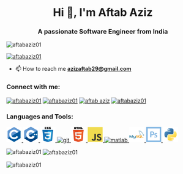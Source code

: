 <h1 align="center">Hi 👋, I'm Aftab Aziz</h1>
<h3 align="center">A passionate Software Engineer from India</h3>

<p align="left"> <img src="https://komarev.com/ghpvc/?username=aftabaziz01&label=Profile%20views&color=0e75b6&style=flat" alt="aftabaziz01" /> </p>

<p align="left"> <a href="https://twitter.com/aftabaziz01" target="blank"><img src="https://img.shields.io/twitter/follow/aftabaziz01?logo=twitter&style=for-the-badge" alt="aftabaziz01" /></a> </p>

- 📫 How to reach me **azizaftab29@gmail.com**

<h3 align="left">Connect with me:</h3>
<p align="left">
<a href="https://twitter.com/aftabaziz01" target="blank"><img align="center" src="https://raw.githubusercontent.com/rahuldkjain/github-profile-readme-generator/master/src/images/icons/Social/twitter.svg" alt="aftabaziz01" height="30" width="40" /></a>
<a href="https://linkedin.com/in/aftabaziz01" target="blank"><img align="center" src="https://raw.githubusercontent.com/rahuldkjain/github-profile-readme-generator/master/src/images/icons/Social/linked-in-alt.svg" alt="aftabaziz01" height="30" width="40" /></a>
<a href="https://fb.com/aftab aziz" target="blank"><img align="center" src="https://raw.githubusercontent.com/rahuldkjain/github-profile-readme-generator/master/src/images/icons/Social/facebook.svg" alt="aftab aziz" height="30" width="40" /></a>
<a href="https://instagram.com/aftabaziz01" target="blank"><img align="center" src="https://raw.githubusercontent.com/rahuldkjain/github-profile-readme-generator/master/src/images/icons/Social/instagram.svg" alt="aftabaziz01" height="30" width="40" /></a>
</p>

<h3 align="left">Languages and Tools:</h3>
<p align="left"> <a href="https://www.cprogramming.com/" target="_blank" rel="noreferrer"> <img src="https://raw.githubusercontent.com/devicons/devicon/master/icons/c/c-original.svg" alt="c" width="40" height="40"/> </a> <a href="https://www.w3schools.com/cpp/" target="_blank" rel="noreferrer"> <img src="https://raw.githubusercontent.com/devicons/devicon/master/icons/cplusplus/cplusplus-original.svg" alt="cplusplus" width="40" height="40"/> </a> <a href="https://www.w3schools.com/css/" target="_blank" rel="noreferrer"> <img src="https://raw.githubusercontent.com/devicons/devicon/master/icons/css3/css3-original-wordmark.svg" alt="css3" width="40" height="40"/> </a> <a href="https://git-scm.com/" target="_blank" rel="noreferrer"> <img src="https://www.vectorlogo.zone/logos/git-scm/git-scm-icon.svg" alt="git" width="40" height="40"/> </a> <a href="https://www.w3.org/html/" target="_blank" rel="noreferrer"> <img src="https://raw.githubusercontent.com/devicons/devicon/master/icons/html5/html5-original-wordmark.svg" alt="html5" width="40" height="40"/> </a> <a href="https://developer.mozilla.org/en-US/docs/Web/JavaScript" target="_blank" rel="noreferrer"> <img src="https://raw.githubusercontent.com/devicons/devicon/master/icons/javascript/javascript-original.svg" alt="javascript" width="40" height="40"/> </a> <a href="https://www.mathworks.com/" target="_blank" rel="noreferrer"> <img src="https://upload.wikimedia.org/wikipedia/commons/2/21/Matlab_Logo.png" alt="matlab" width="40" height="40"/> </a> <a href="https://www.mysql.com/" target="_blank" rel="noreferrer"> <img src="https://raw.githubusercontent.com/devicons/devicon/master/icons/mysql/mysql-original-wordmark.svg" alt="mysql" width="40" height="40"/> </a> <a href="https://www.photoshop.com/en" target="_blank" rel="noreferrer"> <img src="https://raw.githubusercontent.com/devicons/devicon/master/icons/photoshop/photoshop-line.svg" alt="photoshop" width="40" height="40"/> </a> <a href="https://www.python.org" target="_blank" rel="noreferrer"> <img src="https://raw.githubusercontent.com/devicons/devicon/master/icons/python/python-original.svg" alt="python" width="40" height="40"/> </a> </p>

<p><img align="left" src="https://github-readme-stats.vercel.app/api/top-langs?username=aftabaziz01&show_icons=true&locale=en&layout=compact" alt="aftabaziz01" /></p>

<p>&nbsp;<img align="center" src="https://github-readme-stats.vercel.app/api?username=aftabaziz01&show_icons=true&locale=en" alt="aftabaziz01" /></p>

<p><img align="center" src="https://github-readme-streak-stats.herokuapp.com/?user=aftabaziz01&" alt="aftabaziz01" /></p>
